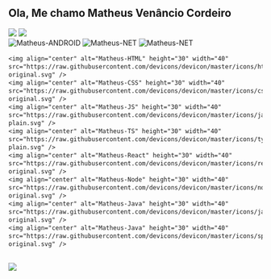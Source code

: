 ## Ola, Me chamo Matheus Venâncio Cordeiro
<div>
    <a href="https://github.com/Matheus-Venancio"></a>
    <img height="180em" src="https://github-readme-stats.vercel.app/api?username=Matheus-Venancio&theme=radical&show_icons=true" />
    <img height="180em" src="https://github-readme-stats.vercel.app/api/top-langs/?username=Matheus-Venancio&layout=compact&langs_count=8&theme=radical" />
</div>

<div style="display: inline-block, margin:1rem 0" >
     <img align="center" alt="Matheus-ANDROID" height="30" width="40" src="https://img.shields.io/badge/Android-3DDC84?style=for-the-badge&logo=android&logoColor=white" />
     <img align="center" alt="Matheus-NET" height="30" width="40" src="https://img.shields.io/badge/.NET-5C2D91?style=for-the-badge&logo=.net&logoColor=white" />
     <img align="center" alt="Matheus-NET" height="30" width="40" src="https://img.shields.io/badge/MySQL-00000F?style=for-the-badge&logo=mysql&logoColor=white" />
    
  
    <img align="center" alt="Matheus-HTML" height="30" width="40" src="https://raw.githubusercontent.com/devicons/devicon/master/icons/html5/html5-original.svg" />
    <img align="center" alt="Matheus-CSS" height="30" width="40" src="https://raw.githubusercontent.com/devicons/devicon/master/icons/css3/css3-original.svg" />
    <img align="center" alt="Matheus-JS" height="30" width="40" src="https://raw.githubusercontent.com/devicons/devicon/master/icons/javascript/javascript-plain.svg" />
    <img align="center" alt="Matheus-TS" height="30" width="40" src="https://raw.githubusercontent.com/devicons/devicon/master/icons/typescript/typescript-plain.svg" />
    <img align="center" alt="Matheus-React" height="30" width="40" src="https://raw.githubusercontent.com/devicons/devicon/master/icons/react/react-original.svg" />
    <img align="center" alt="Matheus-Node" height="30" width="40" src="https://raw.githubusercontent.com/devicons/devicon/master/icons/nodejs/nodejs-original.svg" />
    <img align="center" alt="Matheus-Java" height="30" width="40" src="https://raw.githubusercontent.com/devicons/devicon/master/icons/java/java-original.svg" />
    <img align="center" alt="Matheus-Java" height="30" width="40" src="https://raw.githubusercontent.com/devicons/devicon/master/icons/spring/spring-original.svg" />
</div>

##

<div>
      <a href="https://www.linkedin.com/in/matheusvenanciocordeiro/" target="_blank"><img src="https://img.shields.io/badge/-LinkedIn-%230077B5?style=for-the-badge&logo=linkedin&logoColor=white" target="_blank"></a>
</div>
